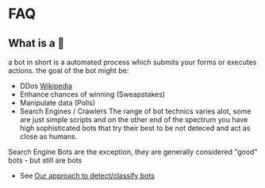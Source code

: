 # FAQ

## What is a 	🤖

a bot in short is a automated process which submits your forms or executes actions.
the goal of the bot might be:
  - DDos [Wikipedia](https://en.wikipedia.org/wiki/Denial-of-service_attack)
  - Enhance chances of winning (Sweapstakes)
  - Manipulate data (Polls)
  - Search Engines / Crawlers
The range of bot technics varies alot, some are just simple scripts and on the other end of the spectrum you have high sophisticated
bots that try their best to be not deteced and act as close as humans.

Search Engine Bots are the exception, they are generally considered "good" bots - but still are bots

  - See [Our approach to detect/classify bots](ml.md)
